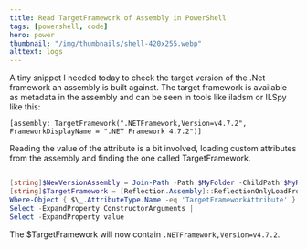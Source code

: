 ```yaml
---
title: Read TargetFramework of Assembly in PowerShell
tags: [powershell, code]
hero: power
thumbnail: "/img/thumbnails/shell-420x255.webp"
alttext: logs
---
```


A tiny snippet I needed today to check the target version of the .Net framework an assembly is built against. The target framework is available as metadata in the assembly and can be seen in tools like iladsm or ILSpy like this:

`[assembly: TargetFramework(".NETFramework,Version=v4.7.2", FrameworkDisplayName = ".NET Framework 4.7.2")]`

Reading the value of the attribute is a bit involved, loading custom attributes from the assembly and finding the one called TargetFramework.

```powershell

[string]$NewVersionAssembly = Join-Path -Path $MyFolder -ChildPath $MyReferenceAssembly
[string]$TargetFramework = [Reflection.Assembly]::ReflectionOnlyLoadFrom($NewVersionAssembly).CustomAttributes |
Where-Object { $\_.AttributeType.Name -eq 'TargetFrameworkAttribute' } |
Select -ExpandProperty ConstructorArguments |
Select -ExpandProperty value

```

The $TargetFramework will now contain `.NETFramework,Version=v4.7.2`.
